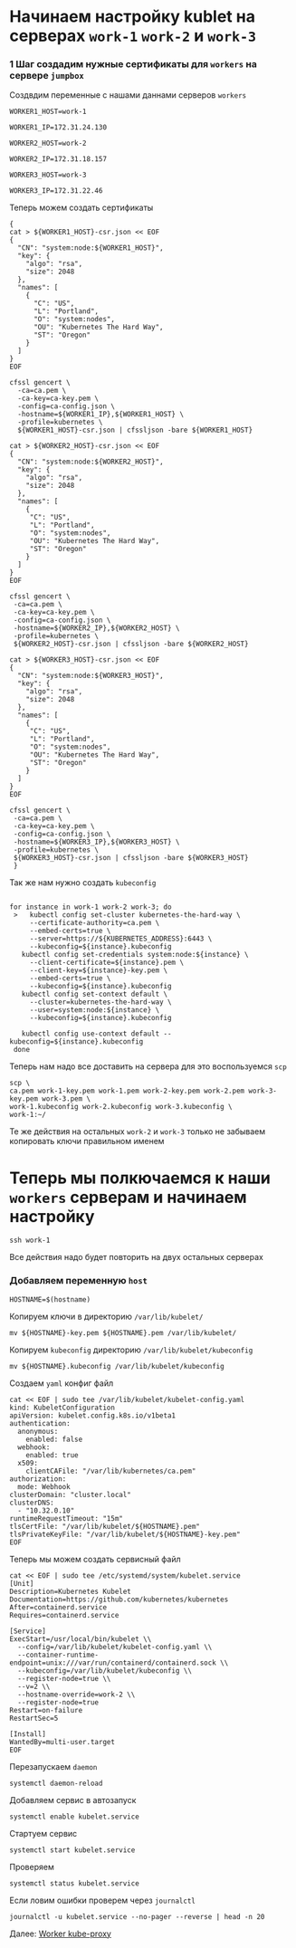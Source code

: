 # Начинаем настройку kublet на серверах `work-1` `work-2` и `work-3`
### 1 Шаг создадим нужные сертификаты для `workers`  на сервере `jumpbox`
Создвдим переменные с нашами даннами серверов `workers`
~~~
WORKER1_HOST=work-1
~~~
~~~
WORKER1_IP=172.31.24.130
~~~
~~~
WORKER2_HOST=work-2
~~~
~~~
WORKER2_IP=172.31.18.157
~~~
~~~
WORKER3_HOST=work-3
~~~
~~~
WORKER3_IP=172.31.22.46
~~~

Теперь можем создать сертификаты
~~~
{
cat > ${WORKER1_HOST}-csr.json << EOF
{
  "CN": "system:node:${WORKER1_HOST}",
  "key": {
    "algo": "rsa",
    "size": 2048
  },
  "names": [
    {
      "C": "US",
      "L": "Portland",
      "O": "system:nodes",
      "OU": "Kubernetes The Hard Way",
      "ST": "Oregon"
    }
  ]
}
EOF

cfssl gencert \
  -ca=ca.pem \
  -ca-key=ca-key.pem \
  -config=ca-config.json \
  -hostname=${WORKER1_IP},${WORKER1_HOST} \
  -profile=kubernetes \
  ${WORKER1_HOST}-csr.json | cfssljson -bare ${WORKER1_HOST}
  
cat > ${WORKER2_HOST}-csr.json << EOF
{
  "CN": "system:node:${WORKER2_HOST}",
  "key": {
    "algo": "rsa",
    "size": 2048
  },
  "names": [
    {
     "C": "US",
     "L": "Portland",
     "O": "system:nodes",
     "OU": "Kubernetes The Hard Way",
     "ST": "Oregon"
    }
  ]
}
EOF

cfssl gencert \
 -ca=ca.pem \
 -ca-key=ca-key.pem \
 -config=ca-config.json \
 -hostname=${WORKER2_IP},${WORKER2_HOST} \
 -profile=kubernetes \
 ${WORKER2_HOST}-csr.json | cfssljson -bare ${WORKER2_HOST}
	
cat > ${WORKER3_HOST}-csr.json << EOF
{
  "CN": "system:node:${WORKER3_HOST}",
  "key": {
    "algo": "rsa",
    "size": 2048
  },
  "names": [
    {
     "C": "US",
     "L": "Portland",
     "O": "system:nodes",
     "OU": "Kubernetes The Hard Way",
     "ST": "Oregon"
    }
  ]
}
EOF

cfssl gencert \
 -ca=ca.pem \
 -ca-key=ca-key.pem \
 -config=ca-config.json \
 -hostname=${WORKER3_IP},${WORKER3_HOST} \
 -profile=kubernetes \
 ${WORKER3_HOST}-csr.json | cfssljson -bare ${WORKER3_HOST}
 }
~~~
Так же нам нужно создать `kubeconfig`

~~~

for instance in work-1 work-2 work-3; do
 >   kubectl config set-cluster kubernetes-the-hard-way \
     --certificate-authority=ca.pem \
     --embed-certs=true \
     --server=https://${KUBERNETES_ADDRESS}:6443 \
     --kubeconfig=${instance}.kubeconfig
   kubectl config set-credentials system:node:${instance} \
     --client-certificate=${instance}.pem \
     --client-key=${instance}-key.pem \
     --embed-certs=true \
     --kubeconfig=${instance}.kubeconfig
   kubectl config set-context default \
     --cluster=kubernetes-the-hard-way \
     --user=system:node:${instance} \
     --kubeconfig=${instance}.kubeconfig

   kubectl config use-context default --kubeconfig=${instance}.kubeconfig
 done
~~~
Теперь нам надо все доставить на сервера для это воспользуемся `scp`

~~~
scp \
ca.pem work-1-key.pem work-1.pem work-2-key.pem work-2.pem work-3-key.pem work-3.pem \
work-1.kubeconfig work-2.kubeconfig work-3.kubeconfig \
work-1:~/
~~~
Те же действия на остальных `work-2` и `work-3` только не забываем копировать ключи правильном именем 
# Теперь мы полкючаемся к наши `workers` серверам и начинаем настройку
~~~
ssh work-1
~~~
Все действия надо будет повторить на двух остальных серверах
### Добавляем переменную `host`
~~~
HOSTNAME=$(hostname)
~~~
Копируем ключи в директорию `/var/lib/kubelet/`
~~~
mv ${HOSTNAME}-key.pem ${HOSTNAME}.pem /var/lib/kubelet/
~~~
Копируем `kubeconfig`  директорию `/var/lib/kubelet/kubeconfig`
~~~
mv ${HOSTNAME}.kubeconfig /var/lib/kubelet/kubeconfig
~~~
Создаем `yaml` конфиг файл
~~~
cat << EOF | sudo tee /var/lib/kubelet/kubelet-config.yaml
kind: KubeletConfiguration
apiVersion: kubelet.config.k8s.io/v1beta1
authentication:
  anonymous:
    enabled: false
  webhook:
    enabled: true
  x509:
    clientCAFile: "/var/lib/kubernetes/ca.pem"
authorization:
  mode: Webhook
clusterDomain: "cluster.local"
clusterDNS:
  - "10.32.0.10"
runtimeRequestTimeout: "15m"
tlsCertFile: "/var/lib/kubelet/${HOSTNAME}.pem"
tlsPrivateKeyFile: "/var/lib/kubelet/${HOSTNAME}-key.pem"
EOF
~~~
Теперь мы можем создать сервисный файл
~~~
cat << EOF | sudo tee /etc/systemd/system/kubelet.service
[Unit]
Description=Kubernetes Kubelet
Documentation=https://github.com/kubernetes/kubernetes
After=containerd.service
Requires=containerd.service

[Service]
ExecStart=/usr/local/bin/kubelet \\
  --config=/var/lib/kubelet/kubelet-config.yaml \\
  --container-runtime-endpoint=unix:///var/run/containerd/containerd.sock \\
  --kubeconfig=/var/lib/kubelet/kubeconfig \\
  --register-node=true \\
  --v=2 \\
  --hostname-override=work-2 \\
  --register-node=true 
Restart=on-failure
RestartSec=5

[Install]
WantedBy=multi-user.target
EOF
~~~
Перезапускаем `daemon`
~~~
systemctl daemon-reload 
~~~
Добавляем сервис в автозапуск
~~~
systemctl enable kubelet.service 
~~~
Стартуем сервис
~~~
systemctl start kubelet.service 
~~~
Проверяем
~~~
systemctl status kubelet.service 
~~~
Если ловим ошибки проверем через `journalctl`
~~~
journalctl -u kubelet.service --no-pager --reverse | head -n 20
~~~

Далее: [Worker kube-proxy](12-kube-proxy.md)
